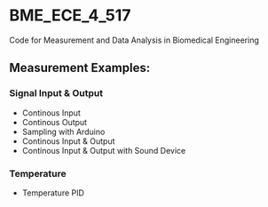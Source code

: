 # BME_ECE_4_517
Code for Measurement and Data Analysis in Biomedical Engineering

## Measurement Examples:
### Signal Input & Output
- Continous Input
- Continous Output
- Sampling with Arduino
- Continous Input & Output
- Continous Input & Output with Sound Device
### Temperature
- Temperature PID
